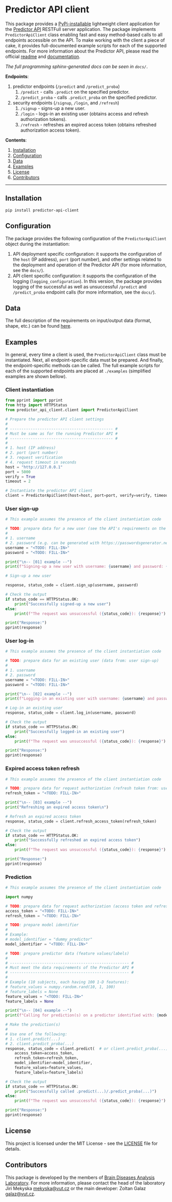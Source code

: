 # Predictor API client

This package provides a [PyPi-installable](https://pypi.org/project/predictor-api-client/) lightweight client application for the [Predictor API](https://github.com/BDALab/predictor-api/) RESTFull server application. The package implements `PredictorApiClient` class enabling fast and easy method-based calls to all endpoints accessible on the API. To make working with the client a piece of cake, it provides full-documented example scripts for each of the supported endpoints. For more information about the Predictor API, please read the official [readme](https://github.com/BDALab/predictor-api#readme) and [documentation](https://github.com/BDALab/predictor-api/tree/master/docs).

_The full programming sphinx-generated docs can be seen in `docs/`_.

**Endpoints**:
1. predictor endpoints (`/predict` and `/predict_proba`)
    1. `/predict` - calls `.predict` on the specified predictor.
    2. `/predict_proba` - calls `.predict_proba` on the specified predictor.
2. security endpoints (`/signup`, `/login`, and `/refresh`)
    1. `/signup` - signs-up a new user.
    2. `/login` - logs-in an existing user (obtains access and refresh authorization tokens).
    3. `/refresh` - refreshes an expired access token (obtains refreshed authorization access token).

**Contents**:
1. [Installation](#Installation)
2. [Configuration](#Configuration)
3. [Data](#Data)
4. [Examples](#Examples)
5. [License](#License)
6. [Contributors](#Contributors)

---

## Installation

```
pip install predictor-api-client
```

## Configuration

The package provides the following configuration of the `PredictorApiClient` object during the instantiation:
1. API deployment specific configuration: it supports the configuration of the `host` (IP address), `port` (port number), and other settings related to the deployment and operation of the Predictor API (for more information, see the `docs/`).
2. API client specific configuration: it supports the configuration of the logging (`logging_configuration`). In this version, the package provides logging of the successful as well as unsuccessful `/predict` and `/predict_proba` endpoint calls (for more information, see the `docs/`).

## Data

The full description of the requirements on input/output data (format, shape, etc.) can be found [here](https://github.com/BDALab/predictor-api#data).

## Examples

In general, every time a client is used, the `PredictorApiClient` class must be instantiated. Next, all endpoint-specific data must be prepared. And finally, the endpoint-specific methods can be called. The full example scripts for each of the supported endpoints are placed at `./examples` (simplified examples are shown bellow).

### Client instantiation

```python
from pprint import pprint
from http import HTTPStatus
from predictor_api_client.client import PredictorApiClient

# Prepare the predictor API client settings
#
# --------------------------------------------- #
# Must be same as for the running Predictor API #
# --------------------------------------------- #
#
# 1. host (IP address)
# 2. port (port number)
# 3. request verification
# 4. request timeout in seconds
host = "http://127.0.0.1"
port = 5000
verify = True
timeout = 2

# Instantiate the predictor API client
client = PredictorApiClient(host=host, port=port, verify=verify, timeout=timeout)
```

### User sign-up

```python
# This example assumes the presence of the client instantiation code

# TODO: prepare data for a new user (see the API's requirements on the password)
#
# 1. username
# 2. password (e.g. can be generated with https://passwordsgenerator.net/)
username = "<TODO: FILL-IN>"
password = "<TODO: FILL-IN>"

print("\n-- [01] example --")
print(f"Signing-up a new user with username: {username} and password: {password}\n")

# Sign-up a new user

response, status_code = client.sign_up(username, password)

# Check the output
if status_code == HTTPStatus.OK:
    print("Successfully signed-up a new user")
else:
    print(f"The request was unsuccessful ({status_code}): {response}")

print("Response:")
pprint(response)
```

### User log-in

```python
# This example assumes the presence of the client instantiation code

# TODO: prepare data for an existing user (data from: user sign-up)
#
# 1. username
# 2. password
username = "<TODO: FILL-IN>"
password = "<TODO: FILL-IN>"

print("\n-- [02] example --")
print(f"Logging-in an existing user with username: {username} and password: {password}\n")

# Log-in an existing user
response, status_code = client.log_in(username, password)

# Check the output
if status_code == HTTPStatus.OK:
    print("Successfully logged-in an existing user")
else:
    print(f"The request was unsuccessful ({status_code}): {response}")

print("Response:")
pprint(response)
```

### Expired access token refresh

```python
# This example assumes the presence of the client instantiation code

# TODO: prepare data for request authorization (refresh token from: user log-in)
refresh_token = "<TODO: FILL-IN>"

print("\n-- [03] example --")
print("Refreshing an expired access token\n")

# Refresh an expired access token
response, status_code = client.refresh_access_token(refresh_token)

# Check the output
if status_code == HTTPStatus.OK:
    print("Successfully refreshed an expired access token")
else:
    print(f"The request was unsuccessful ({status_code}): {response}")

print("Response:")
pprint(response)
```

### Prediction

```python
# This example assumes the presence of the client instantiation code

import numpy

# TODO: prepare data for request authorization (access token and refresh token)
access_token = "<TODO: FILL-IN>"
refresh_token = "<TODO: FILL-IN>"

# TODO: prepare model identifier
#
# Example:
# model_identifier = "dummy_predictor"
model_identifier = "<TODO: FILL-IN>"

# TODO: prepare predictor data (feature values/labels)
#
# ---------------------------------------------------- #
# Must meet the data requirements of the Predictor API #
# ---------------------------------------------------- #
#
# Example (10 subjects, each having 100 1-D features):
# feature_values = numpy.random.rand(10, 1, 100)
# feature_labels = None
feature_values = "<TODO: FILL-IN>"
feature_labels = None

print("\n-- [04] example --")
print(f"Calling for prediction(s) on a predictor identified with: {model_identifier}\n")

# Make the prediction(s)
#
# Use one of the following:
# 1. client.predict(...)
# 2. client.predict_proba(...)
response, status_code = client.predict(  # or client.predict_proba(...)
    access_token=access_token,
    refresh_token=refresh_token,
    model_identifier=model_identifier,
    feature_values=feature_values,
    feature_labels=feature_labels)

# Check the output
if status_code == HTTPStatus.OK:
    print("Successfully called .predict(...)/.predict_proba(...)")
else:
    print(f"The request was unsuccessful ({status_code}): {response}")

print("Response:")
pprint(response)
```

## License

This project is licensed under the MIT License - see the [LICENSE](LICENSE) file for details.

## Contributors

This package is developed by the members of [Brain Diseases Analysis Laboratory](http://bdalab.utko.feec.vutbr.cz/). For more information, please contact the head of the laboratory Jiri Mekyska <mekyska@vut.cz> or the main developer: Zoltan Galaz <galaz@vut.cz>.